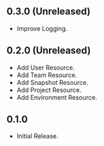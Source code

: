 ## 0.3.0 (Unreleased)

- Improve Logging.


## 0.2.0 (Unreleased)

- Add User Resource.
- Add Team Resource.
- Add Snapshot Resource.
- Add Project Resource.
- Add Environment Resource.


## 0.1.0

- Initial Release.
